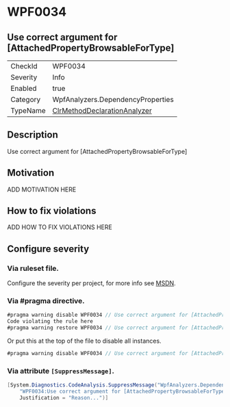 # WPF0034
## Use correct argument for [AttachedPropertyBrowsableForType]

<!-- start generated table -->
<table>
<tr>
  <td>CheckId</td>
  <td>WPF0034</td>
</tr>
<tr>
  <td>Severity</td>
  <td>Info</td>
</tr>
<tr>
  <td>Enabled</td>
  <td>true</td>
</tr>
<tr>
  <td>Category</td>
  <td>WpfAnalyzers.DependencyProperties</td>
</tr>
<tr>
  <td>TypeName</td>
  <td><a href="https://github.com/DotNetAnalyzers/WpfAnalyzers/blob/master/WpfAnalyzers.Analyzers/ClrMethodDeclarationAnalyzer.cs">ClrMethodDeclarationAnalyzer</a></td>
</tr>
</table>
<!-- end generated table -->

## Description

Use correct argument for [AttachedPropertyBrowsableForType]

## Motivation

ADD MOTIVATION HERE

## How to fix violations

ADD HOW TO FIX VIOLATIONS HERE

<!-- start generated config severity -->
## Configure severity

### Via ruleset file.

Configure the severity per project, for more info see [MSDN](https://msdn.microsoft.com/en-us/library/dd264949.aspx).

### Via #pragma directive.
```C#
#pragma warning disable WPF0034 // Use correct argument for [AttachedPropertyBrowsableForType]
Code violating the rule here
#pragma warning restore WPF0034 // Use correct argument for [AttachedPropertyBrowsableForType]
```

Or put this at the top of the file to disable all instances.
```C#
#pragma warning disable WPF0034 // Use correct argument for [AttachedPropertyBrowsableForType]
```

### Via attribute `[SuppressMessage]`.

```C#
[System.Diagnostics.CodeAnalysis.SuppressMessage("WpfAnalyzers.DependencyProperties", 
    "WPF0034:Use correct argument for [AttachedPropertyBrowsableForType]", 
    Justification = "Reason...")]
```
<!-- end generated config severity -->
